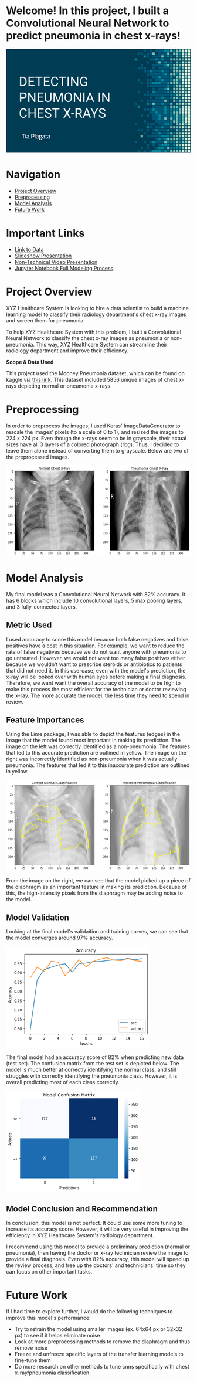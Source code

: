 # Welcome! In this project, I built a Convolutional Neural Network to predict pneumonia in chest x-rays!

![hello](https://github.com/tiaplagata/dsc-phase-4-project/blob/master/Images/Title%20Slide.png?raw=true)

# Navigation

* [Project Overview](#Project-Overview)
* [Preprocessing](#Preprocessing)
* [Model Analysis](#Model-Analysis)
* [Future Work](#Future-Work)

# Important Links

* [Link to Data](https://www.kaggle.com/paultimothymooney/chest-xray-pneumonia)
* [Slideshow Presentation](https://github.com/tiaplagata/dsc-phase-4-project/blob/master/Phase%204%20Ex%20Summary.pdf)
* [Non-Technical Video Presentation](https://youtu.be/8KW4okIJfRc)
* [Jupyter Notebook Full Modeling Process](https://github.com/tiaplagata/dsc-phase-4-project/blob/master/Phase4_Final_Notebook.ipynb)


# Project Overview

XYZ Healthcare System is looking to hire a data scientist to build a machine learning model to classify their radiology department's chest x-ray images and screen them for pneumonia. 

To help XYZ Healthcare System with this problem, I built a Convolutional Neural Network to classify the chest x-ray images as pneumonia or non-pneumonia. This way, XYZ Healthcare System can streamline their radiology department and improve their efficiency.

**Scope & Data Used**

This project used the Mooney Pneumonia dataset, which can be found on kaggle via [this link](https://www.kaggle.com/paultimothymooney/chest-xray-pneumonia). This dataset included 5856 unique images of chest x-rays depicting normal or pneumonia x-rays.


# Preprocessing

In order to preprocess the images, I used Keras' ImageDataGenerator to rescale the images' pixels (to a scale of 0 to 1), and resized the images to 224 x 224 px. Even though the x-rays seem to be in grayscale, their actual sizes have all 3 layers of a colored photograph (rbg). Thus, I decided to leave them alone instead of converting them to grayscale. Below are two of the preprocessed images.

![chest-xray](https://github.com/tiaplagata/dsc-phase-4-project/blob/master/Images/pre_model_imgs.png?raw=true)


# Model Analysis

My final model was a Convolutional Neural Network with 82% accuracy. It has 6 blocks which include 10 convolutional layers, 5 max pooling layers, and 3 fully-connected layers.
    
## Metric Used

I used accuracy to score this model because both false negatives and false positives have a cost in this situation. For example, we want to reduce the rate of false negatives because we do not want anyone with pneumonia to go untreated. However, we would not want too many false positives either because we wouldn't want to prescribe steroids or antibiotics to patients that did not need it. In this use-case, even with the model's prediction, the x-ray will be looked over with human eyes before making a final diagnosis. Therefore, we want want the overall accuracy of the model to be high to make this process the most efficient for the technician or doctor reviewing the x-ray. The more accurate the model, the less time they need to spend in review.


## Feature Importances

Using the Lime package, I was able to depict the features (edges) in the image that the model found most important in making its prediction. The image on the left was correctly identified as a non-pneumonia. The features that led to this accurate prediction are outlined in yellow. The image on the right was incorrectly identified as non-pneumonia when it was actually pneumonia. The features that led it to this inaccurate prediction are outlined in yellow. 

![feat_importances](https://github.com/tiaplagata/dsc-phase-4-project/blob/master/Images/lime_final_model.png?raw=true)

From the image on the right, we can see that the model picked up a piece of the diaphragm as an important feature in making its prediction. Because of this, the high-intensity pixels from the diaphragm may be adding noise to the model.


## Model Validation

Looking at the final model's validaition and training curves, we can see that the model converges around 97% accuracy. 

![acc](https://github.com/tiaplagata/dsc-phase-4-project/blob/master/Images/final_acc.png?raw=true)

The final model had an accuracy score of 82% when predicting new data (test set). The confusion matrix from the test set is depicted below. The model is much better at correctly identifying the normal class, and still struggles with correctly identifying the pneumonia class. However, it is overall predicting most of each class correctly.

![confusion_matrix](https://github.com/tiaplagata/dsc-phase-4-project/blob/master/Images/final_cm.png?raw=true)


## Model Conclusion and Recommendation

In conclusion, this model is not perfect. It could use some more tuning to increase its accuracy score. However, it will be very useful in improving the efficiency in XYZ Healthcare System's radiology department.

I recommend using this model to provide a preliminary prediction (normal or pneumonia), then having the doctor or x-ray technician review the image to provide a final diagnosis. Even with 82% accuracy, this model will speed up the review process, and free up the doctors' and technicians' time so they can focus on other important tasks.

# Future Work

If I had time to explore further, I would do the following techniques to improve this model's performance:

* Try to retrain the model using smaller images (ex. 64x64 px or 32x32 px) to see if it helps eliminate noise
* Look at more preprocessing methods to remove the diaphragm and thus remove noise
* Freeze and unfreeze specific layers of the transfer learning models to fine-tune them
* Do more research on other methods to tune cnns specifically with chest x-ray/pneumonia classification